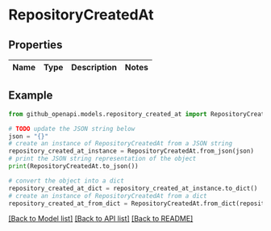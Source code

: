 # RepositoryCreatedAt


## Properties

Name | Type | Description | Notes
------------ | ------------- | ------------- | -------------

## Example

```python
from github_openapi.models.repository_created_at import RepositoryCreatedAt

# TODO update the JSON string below
json = "{}"
# create an instance of RepositoryCreatedAt from a JSON string
repository_created_at_instance = RepositoryCreatedAt.from_json(json)
# print the JSON string representation of the object
print(RepositoryCreatedAt.to_json())

# convert the object into a dict
repository_created_at_dict = repository_created_at_instance.to_dict()
# create an instance of RepositoryCreatedAt from a dict
repository_created_at_from_dict = RepositoryCreatedAt.from_dict(repository_created_at_dict)
```
[[Back to Model list]](../README.md#documentation-for-models) [[Back to API list]](../README.md#documentation-for-api-endpoints) [[Back to README]](../README.md)


